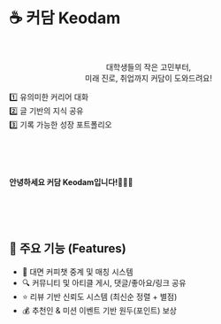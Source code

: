 
# ☕️ 커담 Keodam

</br>

<P align="center"> 
  대학생들의 작은 고민부터, </br>
  미래 진로, 취업까지 커담이 도와드려요! </P>
  
1️⃣ 유의미한 커리어 대화 </br>
2️⃣ 글 기반의 지식 공유 </br>
3️⃣ 기록 가능한 성장 포트폴리오
</br></br>


</br>
</br>

**안녕하세요 커담 Keodam입니다!🙋🏻‍♀️**

</br></br></br>


## 🚀 주요 기능 (Features)

- 💬 대면 커피챗 중계 및 매칭 시스템
- 🔍 커뮤니티 및 아티클 게시, 댓글/좋아요/링크 공유
- ⭐️ 리뷰 기반 신뢰도 시스템 (최신순 정렬 + 별점)
- 💰 추천인 & 미션 이벤트 기반 원두(포인트) 보상
